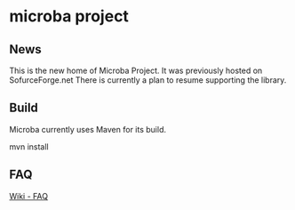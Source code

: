 microba project
=======

News
----------
This is the new home of Microba Project. It was previously hosted on SofurceForge.net
There is currently a plan to resume supporting the library.


Build
----------
Microba currently uses Maven for its build.

   mvn install
   
FAQ
-----------
[Wiki - FAQ](https://github.com/tdbear/microba/wiki/FAQ)
		

